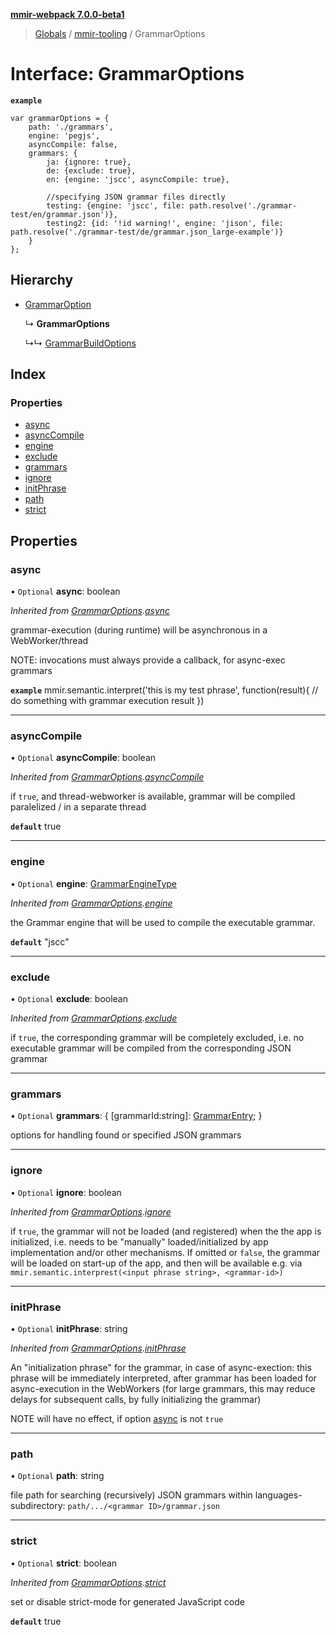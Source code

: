 **[mmir-webpack 7.0.0-beta1](../README.md)**

> [Globals](../README.md) / [mmir-tooling](../modules/mmir_tooling.md) / GrammarOptions

# Interface: GrammarOptions

**`example`** 
```
var grammarOptions = {
	path: './grammars',
	engine: 'pegjs',
	asyncCompile: false,
	grammars: {
		ja: {ignore: true},
		de: {exclude: true},
		en: {engine: 'jscc', asyncCompile: true},

		//specifying JSON grammar files directly
		testing: {engine: 'jscc', file: path.resolve('./grammar-test/en/grammar.json')},
		testing2: {id: '!id warning!', engine: 'jison', file: path.resolve('./grammar-test/de/grammar.json_large-example')}
	}
};
```

## Hierarchy

* [GrammarOption](mmir_tooling.grammaroption.md)

  ↳ **GrammarOptions**

  ↳↳ [GrammarBuildOptions](mmir_tooling.grammarbuildoptions.md)

## Index

### Properties

* [async](mmir_tooling.grammaroptions.md#async)
* [asyncCompile](mmir_tooling.grammaroptions.md#asynccompile)
* [engine](mmir_tooling.grammaroptions.md#engine)
* [exclude](mmir_tooling.grammaroptions.md#exclude)
* [grammars](mmir_tooling.grammaroptions.md#grammars)
* [ignore](mmir_tooling.grammaroptions.md#ignore)
* [initPhrase](mmir_tooling.grammaroptions.md#initphrase)
* [path](mmir_tooling.grammaroptions.md#path)
* [strict](mmir_tooling.grammaroptions.md#strict)

## Properties

### async

• `Optional` **async**: boolean

*Inherited from [GrammarOptions](mmir_tooling.grammaroptions.md).[async](mmir_tooling.grammaroptions.md#async)*

grammar-execution (during runtime) will be asynchronous in a WebWorker/thread

NOTE: invocations must always provide a callback, for async-exec grammars

**`example`** 
mmir.semantic.interpret('this is my test phrase', function(result){
	// do something with grammar execution result
})

___

### asyncCompile

• `Optional` **asyncCompile**: boolean

*Inherited from [GrammarOptions](mmir_tooling.grammaroptions.md).[asyncCompile](mmir_tooling.grammaroptions.md#asynccompile)*

if `true`, and thread-webworker is available, grammar will be compiled paralelized / in a separate thread

**`default`** true

___

### engine

• `Optional` **engine**: [GrammarEngineType](../modules/mmir_lib.md#grammarenginetype)

*Inherited from [GrammarOptions](mmir_tooling.grammaroptions.md).[engine](mmir_tooling.grammaroptions.md#engine)*

the Grammar engine that will be used to compile the executable grammar.

**`default`** "jscc"

___

### exclude

• `Optional` **exclude**: boolean

*Inherited from [GrammarOptions](mmir_tooling.grammaroptions.md).[exclude](mmir_tooling.grammaroptions.md#exclude)*

if `true`, the corresponding grammar will be completely excluded, i.e. no executable grammar will be compiled
from the corresponding JSON grammar

___

### grammars

• `Optional` **grammars**: { [grammarId:string]: [GrammarEntry](mmir_tooling.grammarentry.md);  }

options for handling found or specified JSON grammars

___

### ignore

• `Optional` **ignore**: boolean

*Inherited from [GrammarOptions](mmir_tooling.grammaroptions.md).[ignore](mmir_tooling.grammaroptions.md#ignore)*

if `true`, the grammar will not be loaded (and registered) when the the app is initialized, i.e. needs to be
  "manually" loaded/initialized by app implementation and/or other mechanisms.
If omitted or `false`, the grammar will be loaded on start-up of the app,
  and then will be available e.g. via `mmir.semantic.interprest(<input phrase string>, <grammar-id>)`

___

### initPhrase

• `Optional` **initPhrase**: string

*Inherited from [GrammarOptions](mmir_tooling.grammaroptions.md).[initPhrase](mmir_tooling.grammaroptions.md#initphrase)*

An "initialization phrase" for the grammar, in case of async-exection:
this phrase will be immediately interpreted, after grammar has been loaded for async-execution in the WebWorkers
(for large grammars, this may reduce delays for subsequent calls, by fully initializing the grammar)

NOTE will have no effect, if option [async](mmir_tooling.grammaroptions.md#async) is not `true`

___

### path

• `Optional` **path**: string

file path for searching (recursively) JSON grammars within languages-subdirectory:
`path/.../<grammar ID>/grammar.json`

___

### strict

• `Optional` **strict**: boolean

*Inherited from [GrammarOptions](mmir_tooling.grammaroptions.md).[strict](mmir_tooling.grammaroptions.md#strict)*

set or disable strict-mode for generated JavaScript code

**`default`** true
